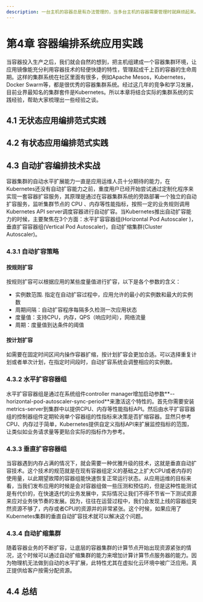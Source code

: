 ```yaml
---
description: 一台主机的容器总是有办法管理的，当多台主机的容器需要管理时就麻烦起来。
---
```


# 第4章 容器编排系统应用实践

当容器投入生产之后，我们就会自然的想到，把主机组建成一个容器集群环境，让应用镜像能充分利用容器技术的轻便快捷的特性，管理起成千上百的容器的生命周期。这样的集群系统在社区里面有很多，例如Apache Mesos，Kubernetes，Docker Swarm等，都是很优秀的容器集群系统。经过这几年的竞争和学习发展，目前业界最知名的集群套件是Kubernetes。所以本章将结合实际的集群系统的实践经验，帮助大家梳理出一些经验之谈。

## 4.1 无状态应用编排范式实践

## 4.2 有状态应用编排范式实践

## 4.3 自动扩容编排技术实战

容器集群的自动水平扩展能力一直是应用运维人员十分期待的能力，在Kubernetes还没有自动扩容能力之前，重度用户已经开始尝试通过定制化程序来实现一套容器扩容服务，其原理是通过在容器集群系统的旁路部署一个独立的自动扩容服务，监听集群节点的 CPU 、内存等性能指标，按照一定的业务规则调用Kubernetes API server调度容器进行自动扩容。当Kubernetes推出自动扩容能力的时候，主要聚焦在3个方面：水平扩容容器组\(Horizontal Pod Autoscaler \)，垂直扩容容器组\(Vertical Pod Autoscaler\)，自动扩缩集群\(Cluster Autoscaler\)。

### 4.3.1 自动扩容策略

#### 按规则扩容

按规则扩容可以根据应用的某些度量值进行扩容，以下是各个参数的含义：

* 实例数范围. 指定在自动扩容过程中，应用允许的最小的实例数和最大的实例数
* 周期间隔：自动扩容程序每隔多久检测一次应用状态
* 度量值：支持CPU，内存，QPS（响应时间），网络流量
* 周期：度量值到达条件的阈值

#### 按计划扩容

如需要在固定时间区间内操作容器扩缩，按计划扩容会更加合适。可以选择重复计划或者单次计划，在指定时间段时，自动扩容系统会调整相应的实例数。

### 4.3.2 水平扩容容器组

水平扩容容器组是通过在系统组件controller manager增加启动参数**--horizontal-pod-autoscaler-sync-period**来激活这个特性的。首先你需要安装metrics-server到集群中以提供CPU、内存等性能指标API。然后由水平扩容容器组的控制器组件定期轮询单个容器组的性指标来决策是否扩缩容器。显然只参考CPU、内存过于简单，Kubernetes提供自定义指标API来扩展监控指标的范围，让类似如业务请求量等更贴合实际的指标作为参考。

### 4.3.3 垂直扩容容器组

当容器遇到内存占满的情况下，就会需要一种优雅升级的技术，这就是垂直自动扩容技术。这个技术的规范就是在现有容器组定义的基础之上扩大CPU或者内存的使用量，以此期望故障的容器组能快速恢复正常运行状态。从应用运维的目标来看，当我们发布应用的时候是会对容器组做一些压测和预估的，但是这种性能测试是有代价的，在快速迭代的业务发展中，实际情况让我们不得不节省一下测试资源来应对业务快节奏的发展。因为，往往在运营过程中，我们会发现上线的容器组突然资源不够了，内存或者CPU的资源并的非常紧张。这个时候，如果应用了Kubernetes集群的垂直自动扩容技术就可以解决这个问题。

### 4.3.4 自动扩缩集群

随着容器业务的不断扩容，让底层的容器集群的计算节点开始出现资源紧张的情况，这个时候可以通过自动扩缩集群的能力来增加计算计算节点服务器的能力。因为物理机无法做到自动的水平扩展，此特性尤其在虚拟化云环境中被广泛应用。真正提供给客户按需分配资源。



## 4.4 总结



